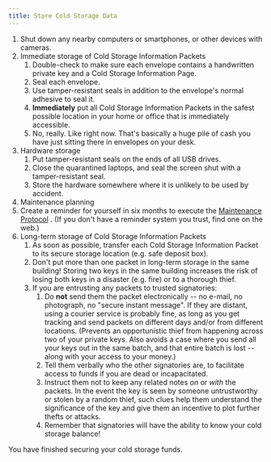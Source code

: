 ```yaml
---
title: Store Cold Storage Data
---
```


1. Shut down any nearby computers or smartphones, or other devices with cameras.
2. Immediate storage of
<span class="danger">Cold Storage Information Packets</span>
    1. Double-check to make sure each envelope contains a handwritten private
    key and a <span class="warning">Cold Storage Information Page</span>.
    2. Seal each envelope.
    3. Use tamper-resistant seals in addition to the envelope's normal adhesive
    to seal it.
    4. **Immediately** put all
    <span class="danger">Cold Storage Information Packets</span> in the safest
    possible location in your home or office that is immediately accessible.
    5. No, really. Like right now. That's basically a huge pile of cash you
    have just sitting there in envelopes on your desk.
3. Hardware storage
    1. Put tamper-resistant seals on the ends of all USB drives.
    2. Close the quarantined laptops, and seal the screen shut with a
    tamper-resistant seal.
    3. Store the hardware somewhere where it is unlikely to be used by accident.
4. Maintenance planning
  1. Create a reminder for yourself in six months to execute the
  [Maintenance Protocol](/docs/check-balance/maintenance/) .
  (If you don't have a reminder system you trust, find one on the web.)
5. Long-term storage of
<span class="danger">Cold Storage Information Packets</span>
    1. As soon as possible, transfer each
    <span class="danger">Cold Storage Information Packet</span> to its secure
    storage location (e.g. safe deposit box).
    2. Don't put more than one <span class="danger">packet</span> in long-term
    storage in the same building!
    Storing two keys in the same building increases the risk of losing both
    keys in a disaster (e.g. fire) or to a thorough thief.
    3. If you are entrusting any <span class="danger">packets</span> to trusted signatories:
        1. Do **not** send them the <span class="danger">packet</span>
        electronically -- no e-mail, no photograph, no "secure instant
        message". If they are distant, using a courier service is probably
        fine, as long as you get tracking and send
        <span class="danger">packets</span> on different days and/or from
        different locations. (Prevents an opportunistic thief from happening
        across two of your private keys. Also avoids a case where you send all
        your keys out in the same batch, and that entire batch is lost -- along
        with your access to your money.)
        2. Tell them verbally who the other signatories are, to facilitate
        access to funds if you are dead or incapacitated.
        3. Instruct them not to keep any related notes *on* or *with* the
        <span class="danger">packets</span>.
        In the event the key is seen by someone untrustworthy or stolen by a
        random thief, such clues help them understand the significance of the
        key and give them an incentive to plot further thefts or attacks.
        4. Remember that signatories will have the ability to know your cold
        storage balance!

You have finished securing your cold storage funds.

